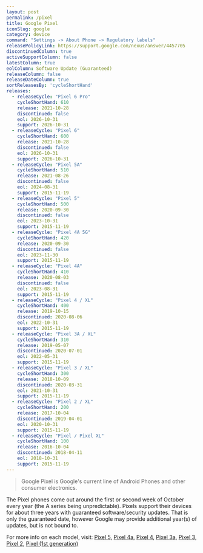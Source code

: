 ```yaml
---
layout: post
permalink: /pixel
title: Google Pixel
iconSlug: google
category: device
command: "Settings -> About Phone -> Regulatory labels"
releasePolicyLink: https://support.google.com/nexus/answer/4457705
discontinuedColumn: true
activeSupportColumn: false
latestColumn: true
eolColumn: Software Update (Guaranteed)
releaseColumn: false
releaseDateColumn: true
sortReleasesBy: 'cycleShortHand'
releases:
  - releaseCycle: "Pixel 6 Pro"
    cycleShortHand: 610
    release: 2021-10-28
    discontinued: false
    eol: 2026-10-31
    support: 2026-10-31
  - releaseCycle: "Pixel 6"
    cycleShortHand: 600
    release: 2021-10-28
    discontinued: false
    eol: 2026-10-31
    support: 2026-10-31
  - releaseCycle: "Pixel 5A"
    cycleShortHand: 510
    release: 2021-08-26
    discontinued: false
    eol: 2024-08-31
    support: 2015-11-19
  - releaseCycle: "Pixel 5"
    cycleShortHand: 500
    release: 2020-09-30
    discontinued: false
    eol: 2023-10-31
    support: 2015-11-19
  - releaseCycle: "Pixel 4A 5G"
    cycleShortHand: 420
    release: 2020-09-30
    discontinued: false
    eol: 2023-11-30
    support: 2015-11-19
  - releaseCycle: "Pixel 4A"
    cycleShortHand: 410
    release: 2020-08-03
    discontinued: false
    eol: 2023-08-31
    support: 2015-11-19
  - releaseCycle: "Pixel 4 / XL"
    cycleShortHand: 400
    release: 2019-10-15
    discontinued: 2020-08-06
    eol: 2022-10-31
    support: 2015-11-19
  - releaseCycle: "Pixel 3A / XL"
    cycleShortHand: 310
    release: 2019-05-07
    discontinued: 2020-07-01
    eol: 2022-05-31
    support: 2015-11-19
  - releaseCycle: "Pixel 3 / XL"
    cycleShortHand: 300
    release: 2018-10-09
    discontinued: 2020-03-31
    eol: 2021-10-31
    support: 2015-11-19
  - releaseCycle: "Pixel 2 / XL"
    cycleShortHand: 200
    release: 2017-10-04
    discontinued: 2019-04-01
    eol: 2020-10-31
    support: 2015-11-19
  - releaseCycle: "Pixel / Pixel XL"
    cycleShortHand: 100
    release: 2016-10-04
    discontinued: 2018-04-11
    eol: 2018-10-31
    support: 2015-11-19
---
```


> Google Pixel is Google's current line of Android Phones and other consumer electronics.

The Pixel phones come out around the first or second week of October every year (the A series being unpredictable). Pixels support their devices for about three years with guaranteed software/security updates. That is only the guaranteed date, however Google may provide additional year(s) of updates, but is not bound to.

For more info on each model, visit: [Pixel 5](https://en.wikipedia.org/wiki/Pixel_5), [Pixel 4a](https://en.wikipedia.org/wiki/Pixel_4a), [Pixel 4](https://en.wikipedia.org/wiki/Pixel_4), [Pixel 3a](https://en.wikipedia.org/wiki/Pixel_3a), [Pixel 3](https://en.wikipedia.org/wiki/Pixel_3), [Pixel 2](https://en.wikipedia.org/wiki/Pixel_2), [Pixel (1st generation)](https://en.wikipedia.org/wiki/Pixel_(1st_generation))
